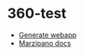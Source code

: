 # 360-test

* [Generate webapp](http://www.marzipano.net/tool/index.html)
* [Marzipano docs](http://www.marzipano.net/docs.html)
